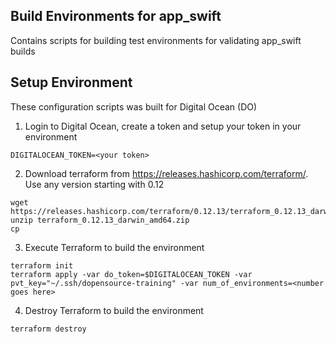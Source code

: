 ## Build Environments for app_swift

Contains scripts for building test environments for validating app_swift builds

## Setup Environment

These configuration scripts was built for Digital Ocean (DO)

1. Login to Digital Ocean, create a token and setup your token in your environment

```
DIGITALOCEAN_TOKEN=<your token>
```

2. Download terraform from https://releases.hashicorp.com/terraform/.  Use any version starting with 0.12

```
wget https://releases.hashicorp.com/terraform/0.12.13/terraform_0.12.13_darwin_amd64.zip
unzip terraform_0.12.13_darwin_amd64.zip
cp 
```

3. Execute Terraform to build the environment

```
terraform init
terraform apply -var do_token=$DIGITALOCEAN_TOKEN -var pvt_key="~/.ssh/dopensource-training" -var num_of_environments=<number goes here> 
```

4. Destroy Terraform to build the environment

```
terraform destroy
```

